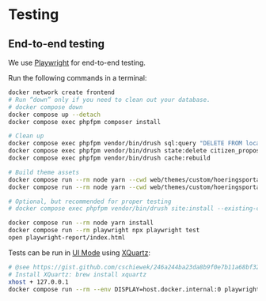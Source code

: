 # Testing

## End-to-end testing

We use [Playwright](https://playwright.dev/) for end-to-end testing.

Run the following commands in a terminal:

```sh
docker network create frontend
# Run “down” only if you need to clean out your database.
# docker compose down
docker compose up --detach
docker compose exec phpfpm composer install

# Clean up
docker compose exec phpfpm vendor/bin/drush sql:query "DELETE FROM locales_target WHERE customized = 1";
docker compose exec phpfpm vendor/bin/drush state:delete citizen_proposal_admin_form_values --yes
docker compose exec phpfpm vendor/bin/drush cache:rebuild

# Build theme assets
docker compose run --rm node yarn --cwd web/themes/custom/hoeringsportal install
docker compose run --rm node yarn --cwd web/themes/custom/hoeringsportal build

# Optional, but recommended for proper testing
# docker compose exec phpfpm vendor/bin/drush site:install --existing-config --yes

docker compose run --rm node yarn install
docker compose run --rm playwright npx playwright test
open playwright-report/index.html
```

Tests can be run in [UI Mode](https://playwright.dev/docs/test-ui-mode) using
[XQuartz](https://www.xquartz.org/):

```sh
# @see https://gist.github.com/cschiewek/246a244ba23da8b9f0e7b11a68bf3285#file-x11_docker_mac-md
# Install XQuartz: brew install xquartz
xhost + 127.0.0.1
docker compose run --rm --env DISPLAY=host.docker.internal:0 playwright npx playwright test --ui
```
